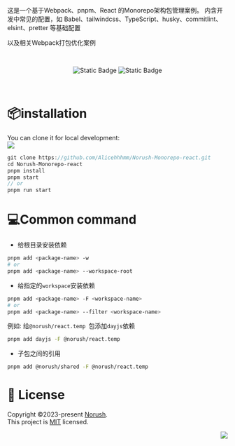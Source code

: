 <a name="readme-top"></a>

<p align="left">
  这是一个基于Webpack、pnpm、React 的Monorepo架构包管理案例。
内含开发中常见的配置，如 Babel、tailwindcss、TypeScript、husky、commitlint、elsint、pretter 等基础配置

以及相关Webpack打包优化案例

</p>
<br/>
<p align="center">
<img alt="Static Badge" src="https://img.shields.io/badge/npm-%5E9.0.0-green?style=for-the-badge">

<img alt="Static Badge" src="https://img.shields.io/badge/node-%5E18.0.0%20%7C%7C%20%5E20.0.0%20%7C%7C%20%5E22.0.0-green?style=for-the-badge">

</p>
<br/>

# 📦installation

You can clone it for local development: <br/>
[![][pnpm-shield]][pnpm-link]

```js
git clone https://github.com/Alicehhhmm/Norush-Monorepo-react.git
cd Norush-Monorepo-react
pnpm install
pnpm start
// or
pnpm run start
```

# 💻Common command

- 给根目录安装依赖

```bash
pnpm add <package-name> -w
# or
pnpm add <package-name> --workspace-root
```

- 给指定的`workspace`安装依赖

```bash
pnpm add <package-name> -F <workspace-name>
# or
pnpm add <package-name> --filter <workspace-name>
```

例如: 给`@norush/react.temp `包添加`dayjs`依赖

```bash
pnpm add dayjs -F @norush/react.temp
```

- 子包之间的引用

```bash
pnpm add @norush/shared -F @norush/react.temp
```

# 📝 License

Copyright ©2023-present [Norush][profile-link]. <br />
This project is [MIT](./LICENSE) licensed.

<div align="right">

[![][back-to-top]](#readme-top)

</div>

<!-- LINK GROUP -->

[back-to-top]: https://img.shields.io/badge/back_to_top-%E2%AC%86-25c2a0?style=for-the-badge&logoColor=green
[pnpm-link]: https://pnpm.io/
[pnpm-shield]: https://img.shields.io/badge/pnpm-v9.14.0-brightgreen?style=for-the-badge&logo=pnpm&label=pnpm&labelColor=block&color=f69220
[rspack-link]: https://rspack.dev/zh/index
[rspack-shield]: https://img.shields.io/badge/rspack-V1.0.0-brightgreen?style=for-the-badge&logo=rspack&label=Rspack&labelColor=block&color=ffc920
[profile-link]: https://github.com/Alicehhhmm
